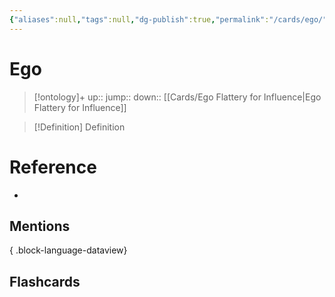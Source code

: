 ```yaml
---
{"aliases":null,"tags":null,"dg-publish":true,"permalink":"/cards/ego/","dgPassFrontmatter":true}
---
```


# Ego

> [!ontology]+
> up:: 
> jump:: 
> down:: [[Cards/Ego Flattery for Influence\|Ego Flattery for Influence]]

> [!Definition] Definition
> 

# Reference
- 

## Mentions

{ .block-language-dataview}

## Flashcards

